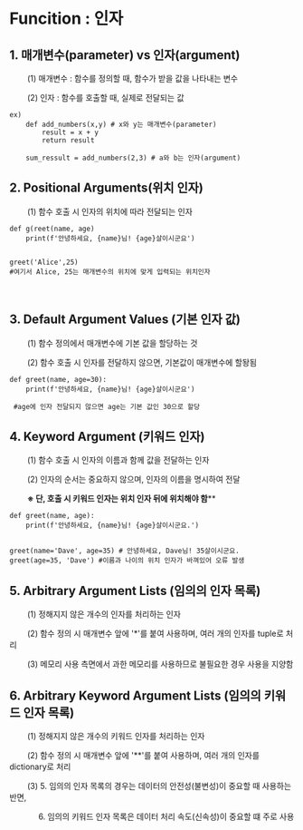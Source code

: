 # Funcition : 인자

## 1. 매개변수(parameter) vs 인자(argument)

        (1) 매개변수 : 함수를 정의할 때, 함수가 받을 값을 나타내는 변수

        (2) 인자 : 함수를 호출할 때, 실제로 전달되는 값

```
ex)
    def add_numbers(x,y) # x와 y는 매개변수(parameter)
        result = x + y
        return result

    sum_ressult = add_numbers(2,3) # a와 b는 인자(argument)
```

## 2. Positional Arguments(위치 인자)

        (1) 함수 호출 시 인자의 위치에 따라 전달되는 인자

```
def g(reet(name, age)
    print(f'안녕하세요, {name}님! {age}살이시군요')


greet('Alice',25) 
#여기서 Alice, 25는 매개변수의 위치에 맞게 입력되는 위치인자
```

  

## 3. Default Argument Values (기본 인자 값)

        (1) 함수 정의에서 매개변수에 기본 값을 할당하는 것

        (2) 함수 호출 시 인자를 전달하지 않으면, 기본값이 매개변수에 할돵됨

```
def greet(name, age=30):
    print(f'안녕하세요, {name}님! {age}살이시군요')

 #age에 인자 전달되지 않으면 age는 기본 값인 30으로 할당 
```

## 4.  Keyword Argument (키워드 인자)

        (1) 함수 호출 시 인자의 이름과 함께 값을 전달하는 인자

        (2) 인자의 순서는 중요하지 않으며, 인자의 이름을 명시하여 전달

        **※ 단, 호출 시 키워드 인자는 위치 인자 뒤에 위치해야 함****

```
def greet(name, age):
    print(f'안녕하세요, {name}님! {age}살이시군요.')


greet(name='Dave', age=35) # 안녕하세요, Dave님! 35살이시군요.
greet(age=35, 'Dave') #이름과 나이의 위치 인자가 바껴있어 오류 발생

```



## 5. Arbitrary Argument Lists (임의의 인자 목록)

        (1) 정해지지 않은 개수의 인자를 처리하는 인자

        (2) 함수 정의 시 매개변수 앞에 '*'를 붙여 사용하며, 여러 개의 인자를 tuple로 처리

        (3) 메모리 사용 측면에서 과한 메모리를 사용하므로 불필요한 경우 사용을 지양함



## 6. Arbitrary Keyword Argument Lists (임의의 키워드 인자 목록)

        (1) 정해지지 않은 개수의 키워드 인자를 처리하는 인자

        (2) 함수 정의 시 매개변수 앞에 '**'를 붙여 사용하며, 여러 개의 인자를 dictionary로 처리   

        (3) 5. 임의의 인자 목록의 경우는 데이터의 안전성(불변성)이 중요할 때 사용하는 반면,

             6. 임의의 키워드 인자 목록은 데이터 처리 속도(신속성)이 중요할 떄 주로 사용


